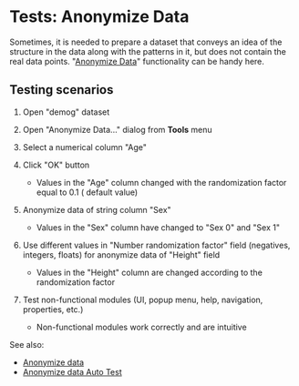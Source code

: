 <!-- TITLE: Tests: Anonymize Data -->
<!-- SUBTITLE: -->

# Tests: Anonymize Data

Sometimes, it is needed to prepare a dataset that conveys an idea of the structure in the data along
with the patterns in it, but does not contain the real data points. "[Anonymize Data](anonymize-data.md)" functionality
can be handy here.


## Testing scenarios

1. Open "demog" dataset
  
1. Open "Anonymize Data..." dialog from  **Tools** menu

1. Select a numerical column "Age"

1. Click "OK" button
   * Values in the "Age" column changed with the randomization factor equal to 0.1 (
default value)

1. Anonymize data of string column "Sex"
   * Values ​​in the "Sex" column have changed to "Sex 0" and "Sex 1"
  
1. Use different values in "Number randomization factor" field (negatives, integers, floats) for anonymize data of "Height" field
   * Values ​​in the "Height" column are changed according to the randomization factor
   
1. Test non-functional modules (UI, popup menu, help, navigation, properties, etc.)
   * Non-functional modules work correctly and are intuitive

See also:
  * [Anonymize data](anonymize-data.md)
  * [Anonymize data Auto Test](anonymize-data-test.side)
